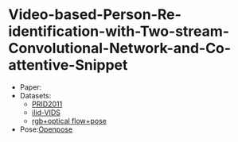 # Video-based-Person-Re-identification-with-Two-stream-Convolutional-Network-and-Co-attentive-Snippet

* Paper:
* Datasets: 
  * [PRID2011](https://www.semanticscholar.org/paper/Person-Re-identification-by-Descriptive-and-Hirzer-Beleznai/16c7c31a7553d99f1837fc6e88e77b5ccbb346b8)
  * [ilid-VIDS](https://www.eecs.qmul.ac.uk/~sgg/papers/WangEtAl_ECCV14.pdf)
  * [rgb+optical flow+pose]()
* Pose:[Openpose](https://github.com/tensorboy/pytorch_Realtime_Multi-Person_Pose_Estimation)
